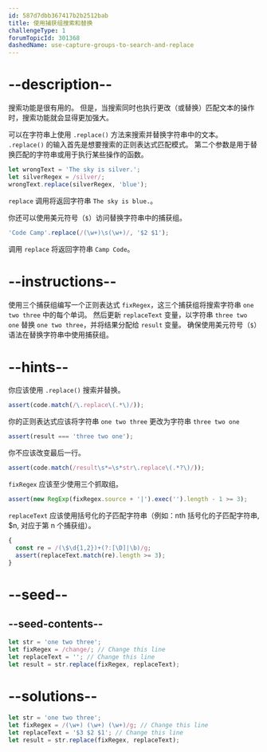 ```yaml
---
id: 587d7dbb367417b2b2512bab
title: 使用捕获组搜索和替换
challengeType: 1
forumTopicId: 301368
dashedName: use-capture-groups-to-search-and-replace
---
```


# --description--

搜索功能是很有用的。 但是，当搜索同时也执行更改（或替换）匹配文本的操作时，搜索功能就会显得更加强大。

可以在字符串上使用 `.replace()` 方法来搜索并替换字符串中的文本。 `.replace()` 的输入首先是想要搜索的正则表达式匹配模式。 第二个参数是用于替换匹配的字符串或用于执行某些操作的函数。

```js
let wrongText = 'The sky is silver.';
let silverRegex = /silver/;
wrongText.replace(silverRegex, 'blue');
```

`replace` 调用将返回字符串 `The sky is blue.`。

你还可以使用美元符号（`$`）访问替换字符串中的捕获组。

```js
'Code Camp'.replace(/(\w+)\s(\w+)/, '$2 $1');
```

调用 `replace` 将返回字符串 `Camp Code`。

# --instructions--

使用三个捕获组编写一个正则表达式 `fixRegex`，这三个捕获组将搜索字符串 `one two three` 中的每个单词。 然后更新 `replaceText` 变量，以字符串 `three two one` 替换 `one two three`，并将结果分配给 `result` 变量。 确保使用美元符号（`$`）语法在替换字符串中使用捕获组。

# --hints--

你应该使用 `.replace()` 搜索并替换。

```js
assert(code.match(/\.replace\(.*\)/));
```

你的正则表达式应该将字符串 `one two three` 更改为字符串 `three two one`

```js
assert(result === 'three two one');
```

你不应该改变最后一行。

```js
assert(code.match(/result\s*=\s*str\.replace\(.*?\)/));
```

`fixRegex` 应该至少使用三个抓取组。

```js
assert(new RegExp(fixRegex.source + '|').exec('').length - 1 >= 3);
```

`replaceText` 应该使用括号化的子匹配字符串（例如：nth 括号化的子匹配字符串, $n, 对应于第 n 个捕获组）。

```js
{
  const re = /(\$\d{1,2})+(?:[\D]|\b)/g;
  assert(replaceText.match(re).length >= 3);
}
```

# --seed--

## --seed-contents--

```js
let str = 'one two three';
let fixRegex = /change/; // Change this line
let replaceText = ''; // Change this line
let result = str.replace(fixRegex, replaceText);
```

# --solutions--

```js
let str = 'one two three';
let fixRegex = /(\w+) (\w+) (\w+)/g; // Change this line
let replaceText = '$3 $2 $1'; // Change this line
let result = str.replace(fixRegex, replaceText);
```
